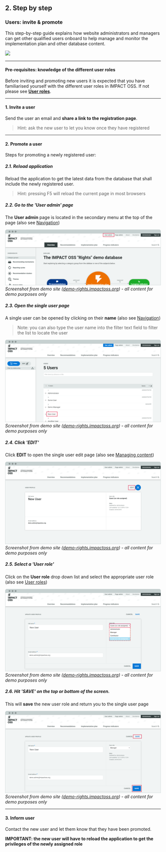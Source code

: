 ## 2. Step by step

### Users: invite & promote

This step-by-step guide explains how website administrators and managers can get other qualified users onboard to help manage and monitor the implementation plan and other database content.

![](https://docs.google.com/drawings/d/e/2PACX-1vT5dJBHnRPBWobWUBQlLueAi8YshH6S2srYkZH02LzBzB--ZsOeK9an0WoWg1Ztu_wnlrrq98-UJpBj/pub?w=974&h=708)

---

#### Pre-requisites: knowledge of the different user roles

Before inviting and promoting new users it is expected that you have familiarised yourself with the different user roles in IMPACT OSS. If not please see **[User roles](/info/userroles.md)**.

---

#### 1. Invite a user

Send the user an email and **share a link to the registration page**.

> Hint: ask the new user to let you know once they have registered

---

#### 2. Promote a user

Steps for promoting a newly registered user:

##### 2.1. Reload application

Reload the application to get the latest data from the database that shall include the newly registered user.

> Hint: pressing F5 will reload the current page in most browsers

##### 2.2. Go to the 'User admin' page

The **User admin** page is located in the secondary menu at the top of the page (also see [Navigation](/intro/navigation.md))

![](/assets/2-2_users-admin.png)
_Screenshot from demo site ([demo-rights.impactoss.org](https://demo-rights.impactoss.org)) - all content for demo purposes only_

##### 2.3. Open the single user page

A single user can be opened by clicking on their **name** (also see [Navigation](/intro/navigation.md))

> Note: you can also type the user name into the filter text field to filter the list to locate the user

![](/assets/2-3_users-admin.png)
_Screenshot from demo site ([demo-rights.impactoss.org](https://demo-rights.impactoss.org)) - all content for demo purposes only_

##### 2.4. Click 'EDIT'

Click **EDIT** to open the single user edit page (also see [Managing content](/intro/management.md))

![](/assets/2-4_users-admin.png)
_Screenshot from demo site ([demo-rights.impactoss.org](https://demo-rights.impactoss.org)) - all content for demo purposes only_

##### 2.5. Select a 'User role'

Click on the **User role** drop down list and select the appropriate user role (also see [User roles](/info/userroles.md))

![](/assets/2-5_users-admin.png)
_Screenshot from demo site ([demo-rights.impactoss.org](https://demo-rights.impactoss.org)) - all content for demo purposes only_

##### 2.6. Hit 'SAVE' on the top or bottom of the screen.

This will **save** the new user role and return you to the single user page

![](/assets/2-6_users-admin.png)
_Screenshot from demo site ([demo-rights.impactoss.org](https://demo-rights.impactoss.org)) - all content for demo purposes only_

---

#### 3. Inform user

Contact the new user and let them know that they have been promoted.

**IMPORTANT: the new user will have to reload the application to get the privileges of the newly assigned role**
